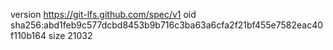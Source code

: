 version https://git-lfs.github.com/spec/v1
oid sha256:abd1feb9c577dcbd8453b9b716c3ba63a6cfa2f21bf455e7582eac40f110b164
size 21032
